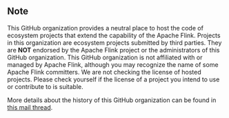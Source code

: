 ## Note

This GitHub organization provides a neutral place to host the code of ecosystem projects that extend the capability of the Apache Flink. Projects in this organization are ecosystem projects submitted by third parties. They are **NOT** endorsed by the Apache Flink project or the administrators of this GitHub organization. This GitHub organization is not affiliated with or managed by Apache Flink, although you may recognize the name of some Apache Flink committers. We are not checking the license of hosted projects. Please check yourself if the license of a project you intend to use or contribute to is suitable.

More details about the history of this GitHub organization can be found in [this mail thread](https://lists.apache.org/thread.html/re2c9bddc2b8770df96d7077457a064489323311049e23b25c9f94eef%40%3Cdev.flink.apache.org%3E).

